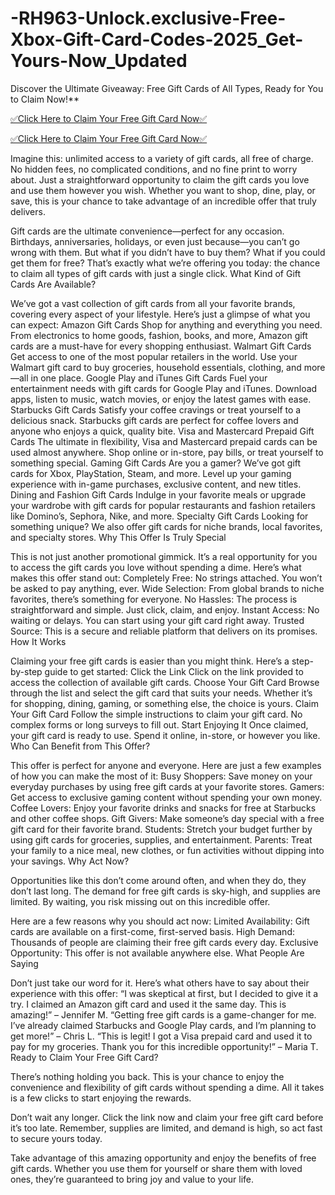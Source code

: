 # -RH963-Unlock.exclusive-Free-Xbox-Gift-Card-Codes-2025_Get-Yours-Now_Updated


Discover the Ultimate Giveaway: Free Gift Cards of All Types, Ready for You to Claim Now!**

[✅Click Here to Claim Your Free Gift Card Now✅](https://offersfrog.com/xbox-gift-card/)

[✅Click Here to Claim Your Free Gift Card Now✅](https://offersfrog.com/all-gift-card)

Imagine this: unlimited access to a variety of gift cards, all free of charge. No hidden fees, no complicated conditions, and no fine print to worry about. Just a straightforward opportunity to claim the gift cards you love and use them however you wish. Whether you want to shop, dine, play, or save, this is your chance to take advantage of an incredible offer that truly delivers.

Gift cards are the ultimate convenience—perfect for any occasion. Birthdays, anniversaries, holidays, or even just because—you can’t go wrong with them. But what if you didn’t have to buy them? What if you could get them for free? That’s exactly what we’re offering you today: the chance to claim all types of gift cards with just a single click.
What Kind of Gift Cards Are Available?


We’ve got a vast collection of gift cards from all your favorite brands, covering every aspect of your lifestyle. Here’s just a glimpse of what you can expect:
Amazon Gift Cards
Shop for anything and everything you need. From electronics to home goods, fashion, books, and more, Amazon gift cards are a must-have for every shopping enthusiast.
Walmart Gift Cards
Get access to one of the most popular retailers in the world. Use your Walmart gift card to buy groceries, household essentials, clothing, and more—all in one place.
Google Play and iTunes Gift Cards
Fuel your entertainment needs with gift cards for Google Play and iTunes. Download apps, listen to music, watch movies, or enjoy the latest games with ease.
Starbucks Gift Cards
Satisfy your coffee cravings or treat yourself to a delicious snack. Starbucks gift cards are perfect for coffee lovers and anyone who enjoys a quick, quality bite.
Visa and Mastercard Prepaid Gift Cards
The ultimate in flexibility, Visa and Mastercard prepaid cards can be used almost anywhere. Shop online or in-store, pay bills, or treat yourself to something special.
Gaming Gift Cards
Are you a gamer? We’ve got gift cards for Xbox, PlayStation, Steam, and more. Level up your gaming experience with in-game purchases, exclusive content, and new titles.
Dining and Fashion Gift Cards
Indulge in your favorite meals or upgrade your wardrobe with gift cards for popular restaurants and fashion retailers like Domino’s, Sephora, Nike, and more.
Specialty Gift Cards
Looking for something unique? We also offer gift cards for niche brands, local favorites, and specialty stores.
Why This Offer Is Truly Special


This is not just another promotional gimmick. It’s a real opportunity for you to access the gift cards you love without spending a dime. Here’s what makes this offer stand out:
Completely Free: No strings attached. You won’t be asked to pay anything, ever.
Wide Selection: From global brands to niche favorites, there’s something for everyone.
No Hassles: The process is straightforward and simple. Just click, claim, and enjoy.
Instant Access: No waiting or delays. You can start using your gift card right away.
Trusted Source: This is a secure and reliable platform that delivers on its promises.
How It Works


Claiming your free gift cards is easier than you might think. Here’s a step-by-step guide to get started:
Click the Link
Click on the link provided to access the collection of available gift cards.
Choose Your Gift Card
Browse through the list and select the gift card that suits your needs. Whether it’s for shopping, dining, gaming, or something else, the choice is yours.
Claim Your Gift Card
Follow the simple instructions to claim your gift card. No complex forms or long surveys to fill out.
Start Enjoying It
Once claimed, your gift card is ready to use. Spend it online, in-store, or however you like.
Who Can Benefit from This Offer?


This offer is perfect for anyone and everyone. Here are just a few examples of how you can make the most of it:
Busy Shoppers: Save money on your everyday purchases by using free gift cards at your favorite stores.
Gamers: Get access to exclusive gaming content without spending your own money.
Coffee Lovers: Enjoy your favorite drinks and snacks for free at Starbucks and other coffee shops.
Gift Givers: Make someone’s day special with a free gift card for their favorite brand.
Students: Stretch your budget further by using gift cards for groceries, supplies, and entertainment.
Parents: Treat your family to a nice meal, new clothes, or fun activities without dipping into your savings.
Why Act Now?


Opportunities like this don’t come around often, and when they do, they don’t last long. The demand for free gift cards is sky-high, and supplies are limited. By waiting, you risk missing out on this incredible offer.

Here are a few reasons why you should act now:
Limited Availability: Gift cards are available on a first-come, first-served basis.
High Demand: Thousands of people are claiming their free gift cards every day.
Exclusive Opportunity: This offer is not available anywhere else.
What People Are Saying


Don’t just take our word for it. Here’s what others have to say about their experience with this offer:
“I was skeptical at first, but I decided to give it a try. I claimed an Amazon gift card and used it the same day. This is amazing!” – Jennifer M.
“Getting free gift cards is a game-changer for me. I’ve already claimed Starbucks and Google Play cards, and I’m planning to get more!” – Chris L.
“This is legit! I got a Visa prepaid card and used it to pay for my groceries. Thank you for this incredible opportunity!” – Maria T.
Ready to Claim Your Free Gift Card?


There’s nothing holding you back. This is your chance to enjoy the convenience and flexibility of gift cards without spending a dime. All it takes is a few clicks to start enjoying the rewards.

Don’t wait any longer. Click the link now and claim your free gift card before it’s too late. Remember, supplies are limited, and demand is high, so act fast to secure yours today.

Take advantage of this amazing opportunity and enjoy the benefits of free gift cards. Whether you use them for yourself or share them with loved ones, they’re guaranteed to bring joy and value to your life.
​

​
